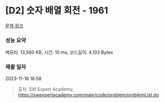 # [D2] 숫자 배열 회전 - 1961 

[문제 링크](https://swexpertacademy.com/main/code/problem/problemDetail.do?contestProbId=AV5Pq-OKAVYDFAUq) 

### 성능 요약

메모리: 13,560 KB, 시간: 10 ms, 코드길이: 4,103 Bytes

### 제출 일자

2023-11-16 16:58



> 출처: SW Expert Academy, https://swexpertacademy.com/main/code/problem/problemList.do
